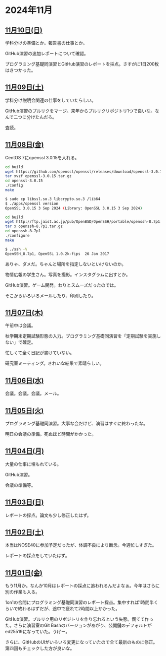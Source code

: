 # 2024年11月

## [11月10日(日)](#10) <a id="10"></a>

学科分けの準備とか。報告書の仕事とか。

GitHub演習の追加レポートについて確認。

プログラミング基礎同演習とGitHub演習のレポートを採点。さすがに1日200枚はきつかった。

## [11月09日(土)](#09) <a id="09"></a>

学科分け説明会関連の仕事をしていたらしい。

GitHub演習のプルリクをマージ。来年からプルリクリポジトリ1つで良いな。なんで二つに分けたんだろ。

査読。

## [11月08日(金)](#08) <a id="08"></a>

CentOS 7にopenssl 3.0.15を入れる。

```sh
cd build
wget https://github.com/openssl/openssl/releases/download/openssl-3.0.15/openssl-3.0.15.tar.gz
tar xvzf openssl-3.0.15.tar.gz 
cd openssl-3.0.15
./config
make
```

```sh
$ sudo cp libssl.so.3 libcrypto.so.3 /lib64
$ ./apps/openssl version
OpenSSL 3.0.15 3 Sep 2024 (Library: OpenSSL 3.0.15 3 Sep 2024)
```

```sh
cd build
wget http://ftp.jaist.ac.jp/pub/OpenBSD/OpenSSH/portable/openssh-8.7p1.tar.gz
tar x openssh-8.7p1.tar.gz
cd openssh-8.7p1
./configure
make
```

```sh
$ ./ssh -V
OpenSSH_8.7p1, OpenSSL 1.0.2k-fips  26 Jan 2017
```

ありゃ、ダメだ。ちゃんと場所を指定しないといけないのか。

物情広報の学生さん。写真を撮影。インスタグラムに出すとか。

GitHub演習。ゲーム開発。わりとスムーズだったのでは。

そこからいろいろメールしたり、印刷したり。

## [11月07日(木)](#07) <a id="07"></a>

午前中は会議。

秋学期末定期試験形態の入力。プログラミング基礎同演習を「定期試験を実施しない」で確定。

忙しくて全く日記が書けていない。

研究室ミーティング。きれいな結果で素晴らしい。

## [11月06日(水)](#06) <a id="06"></a>

会議。会議。会議。メール。

## [11月05日(火)](#05) <a id="05"></a>

プログラミング基礎同演習。大事な会だけど、演習はすぐに終わったな。

明日の会議の準備。死ぬほど時間がかかった。

## [11月04日(月)](#04) <a id="04"></a>

大量の仕事に埋もれている。

GitHub演習。

会議の準備等。

## [11月03日(日)](#03) <a id="03"></a>

レポートの採点。論文も少し修正したはず。

## [11月02日(土)](#02) <a id="02"></a>

本当はNOSE40に参加予定だったが、体調不良により断念。今週忙しすぎた。

レポートの採点をしていたはず。

## [11月01日(金)](#01) <a id="01"></a>

もう11月か。なんか10月はレポートの採点に追われるんだよなぁ。今年はさらに別の作業も入る。

1on1の合間にプログラミング基礎同演習のレポート採点。集中すれば1時間半くらいで終わるはずだが、途中で疲れて2時間以上かかった。

GitHub演習。プルリク用のリポジトリを作り忘れるという失態。慌てて作った。さらに演習室のGit Bashのバージョンがあがり、公開鍵のデフォルトがed25519になっていた。うげー。

さらに、GitHubのUIがいろいろ変更になっていたので全て最新のものに修正。第四回もチェックした方が良いな。
